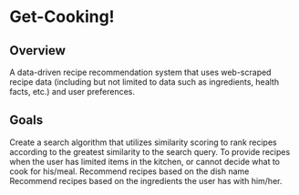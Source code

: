 # Get-Cooking!

## Overview
A data-driven recipe recommendation system that uses web-scraped recipe data (including but not limited to data such as ingredients, health facts, etc.) and user preferences. 
## Goals
Create a search algorithm that utilizes similarity scoring to rank recipes according to the greatest similarity to the search query.
To provide recipes when the user has limited items in the kitchen, or cannot decide what to cook for his/meal.
 Recommend recipes based on the dish name
Recommend recipes based on the ingredients the user has with him/her.
